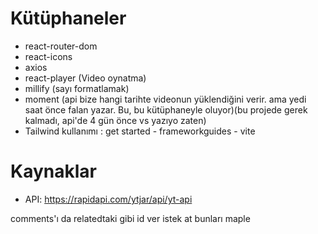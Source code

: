 # Kütüphaneler

- react-router-dom
- react-icons
- axios
- react-player (Video oynatma)
- millify (sayı formatlamak)
- moment (api bize hangi tarihte videonun yüklendiğini verir. ama yedi saat önce falan yazar. Bu, bu kütüphaneyle oluyor)(bu projede gerek kalmadı, api'de 4 gün önce vs yazıyo zaten)
- Tailwind
  kullanımı : get started - frameworkguides - vite

# Kaynaklar

- API: https://rapidapi.com/ytjar/api/yt-api

comments'ı da relatedtaki gibi id ver istek at bunları maple
